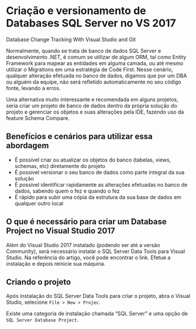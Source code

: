 # Criação e versionamento de Databases SQL Server no VS 2017

Database Change Tracking With Visual Studio and Git

Normalmente, quando se trata de banco de dados SQL Server e desenvolvimento .NET, é comum se utilizar de algum ORM, tal como Entity Framework para mapear as entidades em alguma camada, ou até mesmo utilizar o Migrations em uma estratégia de Code First. Nesse cenário, qualquer alteração efetuada no banco de dados, digamos que por um DBA ou alguém da equipe, não será refletido automaticamente no seu código fonte, levando a erros.

Uma alternativa muito interessante e recomendada em alguns projetos, seria criar um projeto de banco de dados dentro da própria solução do projeto e gerenciar os objetos e suas alterações pela IDE, fazendo uso da feature Schema Compare.

## Benefícios e cenários para utilizar essa abordagem

- É possível criar ou atualizar os objetos do banco (tabelas, views, schemas, etc) diretamente do projeto
- É possível versionar o seu banco de dados como parte integral da sua solução
- É possível identificar rapidamente as alterações efetuadas no banco de dados, sabendo quem o fez e quando o fez
- É rápido para subir uma cópia da estrutura da sua base de dados em qualquer outro local

## O que é necessário para criar um Database Project no Visual Studio 2017

Além do Visual Studio 2017 instalado (podendo ser até a versão Community), será necessário instalar o SQL Server Data Tools para Visual Studio. Na referência do artigo, você pode encontrar o link. Efetue a instalação e depois reinicie sua máquina.


## Criando o projeto

Após instalação do SQL Server Data Tools para criar o projeto, abra o Visual Studio, selecione ```File > New > Projec```.

Existe uma categoria de instalação chamada “SQL Server” e uma opção de ```SQL Server Database Project```.



